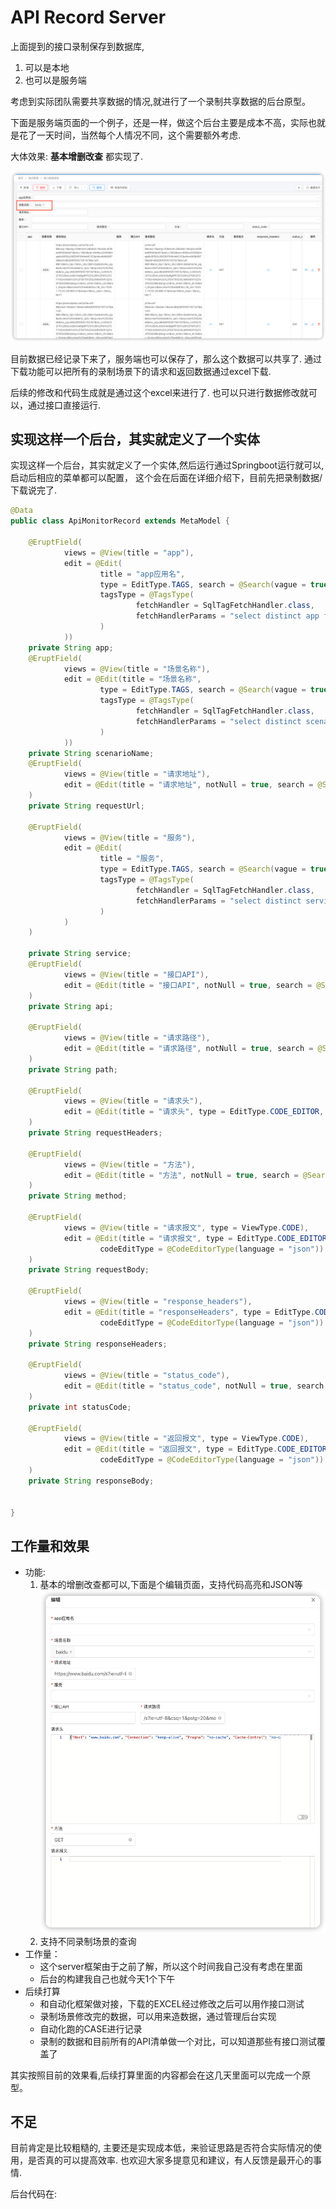# API Record Server

上面提到的接口录制保存到数据库,
1. 可以是本地
2. 也可以是服务端

考虑到实际团队需要共享数据的情况,就进行了一个录制共享数据的后台原型。

下面是服务端页面的一个例子，还是一样，做这个后台主要是成本不高，实际也就是花了一天时间，当然每个人情况不同，这个需要额外考虑.

大体效果: **基本增删改查** 都实现了.

![img.png](search.png)

目前数据已经记录下来了，服务端也可以保存了，那么这个数据可以共享了. 通过下载功能可以把所有的录制场景下的请求和返回数据通过excel下载.

后续的修改和代码生成就是通过这个excel来进行了. 也可以只进行数据修改就可以，通过接口直接运行.

## 实现这样一个后台，其实就定义了一个实体

实现这样一个后台，其实就定义了一个实体,然后运行通过Springboot运行就可以,启动后相应的菜单都可以配置，
这个会在后面在详细介绍下，目前先把录制数据/下载说完了. 

```java
@Data
public class ApiMonitorRecord extends MetaModel {

    @EruptField(
            views = @View(title = "app"),
            edit = @Edit(
                    title = "app应用名",
                    type = EditType.TAGS, search = @Search(vague = true), notNull = true,
                    tagsType = @TagsType(
                            fetchHandler = SqlTagFetchHandler.class,
                            fetchHandlerParams = "select distinct app from api_monitor_record"
                    )
            ))
    private String app;
    @EruptField(
            views = @View(title = "场景名称"),
            edit = @Edit(title = "场景名称",
                    type = EditType.TAGS, search = @Search(vague = true), notNull = true,
                    tagsType = @TagsType(
                            fetchHandler = SqlTagFetchHandler.class,
                            fetchHandlerParams = "select distinct scenario_name from api_monitor_record"
                    )
            ))
    private String scenarioName;
    @EruptField(
            views = @View(title = "请求地址"),
            edit = @Edit(title = "请求地址", notNull = true, search = @Search)
    )
    private String requestUrl;

    @EruptField(
            views = @View(title = "服务"),
            edit = @Edit(
                    title = "服务",
                    type = EditType.TAGS, search = @Search(vague = true), notNull = true,
                    tagsType = @TagsType(
                            fetchHandler = SqlTagFetchHandler.class,
                            fetchHandlerParams = "select distinct service from api_monitor_record"
                    )
            )
    )

    private String service;
    @EruptField(
            views = @View(title = "接口API"),
            edit = @Edit(title = "接口API", notNull = true, search = @Search)
    )
    private String api;

    @EruptField(
            views = @View(title = "请求路径"),
            edit = @Edit(title = "请求路径", notNull = true, search = @Search)
    )
    private String path;

    @EruptField(
            views = @View(title = "请求头"),
            edit = @Edit(title = "请求头", type = EditType.CODE_EDITOR, codeEditType = @CodeEditorType(language = "json"))
    )
    private String requestHeaders;

    @EruptField(
            views = @View(title = "方法"),
            edit = @Edit(title = "方法", notNull = true, search = @Search)
    )
    private String method;

    @EruptField(
            views = @View(title = "请求报文", type = ViewType.CODE),
            edit = @Edit(title = "请求报文", type = EditType.CODE_EDITOR,
                    codeEditType = @CodeEditorType(language = "json"))
    )
    private String requestBody;

    @EruptField(
            views = @View(title = "response_headers"),
            edit = @Edit(title = "responseHeaders", type = EditType.CODE_EDITOR,
                    codeEditType = @CodeEditorType(language = "json"))
    )
    private String responseHeaders;

    @EruptField(
            views = @View(title = "status_code"),
            edit = @Edit(title = "status_code", notNull = true, search = @Search)
    )
    private int statusCode;

    @EruptField(
            views = @View(title = "返回报文", type = ViewType.CODE),
            edit = @Edit(title = "返回报文", type = EditType.CODE_EDITOR,
                    codeEditType = @CodeEditorType(language = "json"))
    )
    private String responseBody;


}

```

## 工作量和效果

- 功能: 
  1. 基本的增删改查都可以,下面是个编辑页面，支持代码高亮和JSON等
    ![img_1.png](edit.png)
  2. 支持不同录制场景的查询
- 工作量：
  - 这个server框架由于之前了解，所以这个时间我自己没有考虑在里面
  - 后台的构建我自己也就今天1个下午
- 后续打算
  - 和自动化框架做对接，下载的EXCEL经过修改之后可以用作接口测试
  - 录制场景修改完的数据，可以用来造数据，通过管理后台实现
  - 自动化跑的CASE进行记录
  - 录制的数据和目前所有的API清单做一个对比，可以知道那些有接口测试覆盖了

其实按照目前的效果看,后续打算里面的内容都会在这几天里面可以完成一个原型。

## 不足

目前肯定是比较粗糙的, 主要还是实现成本低，来验证思路是否符合实际情况的使用，是否真的可以提高效率.
也欢迎大家多提意见和建议，有人反馈是最开心的事情. 

后台代码在: 

